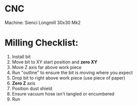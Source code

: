 # CNC

Machine: Sienci Longmill 30x30 Mk2

# Milling Checklist:

1. Install bit
3. Move bit to XY start position and **zero XY**
4. Move Z axis far above work piece
5. Run "outline" to ensure the bit is moving where you expect
6. Drop bit to right above work piece (use piece of paper)
7. **Zero Z** axis
8. Position dust shield
9. Ensure vacuum hose isn't tangled or encumbered 
10. Run
